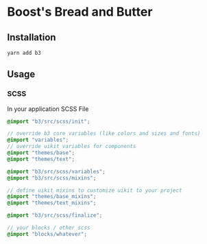 # Boost's Bread and Butter

## Installation

```js
yarn add b3
```

## Usage

### SCSS

In your application SCSS File

```scss
@import "b3/src/scss/init";

// override b3 core variables (like colors and sizes and fonts)
@import "variables";
// override uikit variables for components
@import "themes/base";
@import "themes/text";

@import "b3/src/scss/variables";
@import "b3/src/scss/mixins";

// define uikit mixins to customize uikit to your project
@import "themes/base_mixins";
@import "themes/text_mixins";

@import "b3/src/scss/finalize";

// your blocks / other scss
@import "blocks/whatever"; 
```
